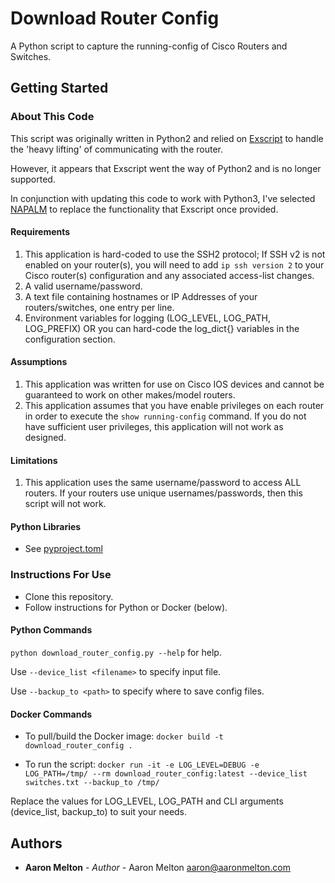 # Download Router Config

A Python script to capture the running-config of Cisco Routers and Switches.

## Getting Started

### About This Code
This script was originally written in Python2 and relied on [Exscript](https://github.com/knipknap/exscript/) to handle the 'heavy lifting' of communicating with the router.

However, it appears that Exscript went the way of Python2 and is no longer supported.

In conjunction with updating this code to work with Python3, I've selected [NAPALM](https://github.com/napalm-automation/napalm) to replace the functionality that Exscript once provided.

#### Requirements
1. This application is hard-coded to use the SSH2 protocol; If SSH v2 is not enabled on your router(s), you will need to add `ip ssh version 2` to your Cisco router(s) configuration and any associated access-list changes.
2. A valid username/password.
3. A text file containing hostnames or IP Addresses of your routers/switches, one entry per line.
4. Environment variables for logging (LOG_LEVEL, LOG_PATH, LOG_PREFIX) OR you can hard-code the log_dict{} variables in the configuration section.

#### Assumptions
1. This application was written for use on Cisco IOS devices and cannot be guaranteed to work on other makes/model routers.
2. This application assumes that you have enable privileges on each router in order to execute the `show running-config` command.  If you do not have sufficient user privileges, this application will not work as designed.

#### Limitations
1. This application uses the same username/password to access ALL routers. If your routers use unique usernames/passwords, then this script will not work.

#### Python Libraries
* See [pyproject.toml](pyproject.toml)

### Instructions For Use

* Clone this repository.
* Follow instructions for Python or Docker (below).

#### Python Commands

`python download_router_config.py --help`  for help.

Use `--device_list <filename>` to specify input file.
   
Use `--backup_to <path>` to specify where to save config files.

#### Docker Commands

* To pull/build the Docker image:
`docker build -t download_router_config .`

* To run the script:
`docker run -it -e LOG_LEVEL=DEBUG -e LOG_PATH=/tmp/ --rm download_router_config:latest --device_list switches.txt --backup_to /tmp/`

Replace the values for LOG_LEVEL, LOG_PATH and CLI arguments (device_list, backup_to) to suit your needs.

## Authors
* **Aaron Melton** - *Author* - Aaron Melton <aaron@aaronmelton.com>
